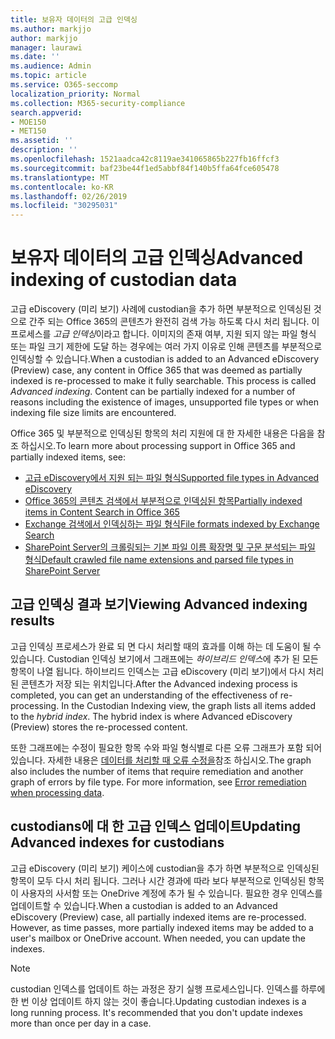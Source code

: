 ```yaml
---
title: 보유자 데이터의 고급 인덱싱
ms.author: markjjo
author: markjjo
manager: laurawi
ms.date: ''
ms.audience: Admin
ms.topic: article
ms.service: O365-seccomp
localization_priority: Normal
ms.collection: M365-security-compliance
search.appverid:
- MOE150
- MET150
ms.assetid: ''
description: ''
ms.openlocfilehash: 1521aadca42c8119ae341065865b227fb16ffcf3
ms.sourcegitcommit: baf23be44f1ed5abbf84f140b5ffa64fce605478
ms.translationtype: MT
ms.contentlocale: ko-KR
ms.lasthandoff: 02/26/2019
ms.locfileid: "30295031"
---
```

# <a name="advanced-indexing-of-custodian-data"></a><span data-ttu-id="96a5d-102">보유자 데이터의 고급 인덱싱</span><span class="sxs-lookup"><span data-stu-id="96a5d-102">Advanced indexing of custodian data</span></span>

<span data-ttu-id="96a5d-p101">고급 eDiscovery (미리 보기) 사례에 custodian을 추가 하면 부분적으로 인덱싱된 것으로 간주 되는 Office 365의 콘텐츠가 완전히 검색 가능 하도록 다시 처리 됩니다.  이 프로세스를 *고급 인덱싱*이라고 합니다. 이미지의 존재 여부, 지원 되지 않는 파일 형식 또는 파일 크기 제한에 도달 하는 경우에는 여러 가지 이유로 인해 콘텐츠를 부분적으로 인덱싱할 수 있습니다.</span><span class="sxs-lookup"><span data-stu-id="96a5d-p101">When a custodian is added to an Advanced eDiscovery (Preview) case, any content in Office 365 that was deemed as partially indexed is re-processed to make it fully searchable.  This process is called *Advanced indexing*. Content can be partially indexed for a number of reasons including the existence of images, unsupported file types or when indexing file size limits are encountered.</span></span>

<span data-ttu-id="96a5d-106">Office 365 및 부분적으로 인덱싱된 항목의 처리 지원에 대 한 자세한 내용은 다음을 참조 하십시오.</span><span class="sxs-lookup"><span data-stu-id="96a5d-106">To learn more about processing support in Office 365 and partially indexed items, see:</span></span>

- [<span data-ttu-id="96a5d-107">고급 eDiscovery에서 지원 되는 파일 형식</span><span class="sxs-lookup"><span data-stu-id="96a5d-107">Supported file types in Advanced eDiscovery</span></span>](supported-filetypes-ediscovery20.md)
- [<span data-ttu-id="96a5d-108">Office 365의 콘텐츠 검색에서 부분적으로 인덱싱된 항목</span><span class="sxs-lookup"><span data-stu-id="96a5d-108">Partially indexed items in Content Search in Office 365</span></span>](https://docs.microsoft.com/en-us/office365/securitycompliance/partially-indexed-items-in-content-search)
- [<span data-ttu-id="96a5d-109">Exchange 검색에서 인덱싱하는 파일 형식</span><span class="sxs-lookup"><span data-stu-id="96a5d-109">File formats indexed by Exchange Search</span></span>](https://docs.microsoft.com/en-us/exchange/file-formats-indexed-by-exchange-search-exchange-2013-help)
- [<span data-ttu-id="96a5d-110">SharePoint Server의 크롤링되는 기본 파일 이름 확장명 및 구문 분석되는 파일 형식</span><span class="sxs-lookup"><span data-stu-id="96a5d-110">Default crawled file name extensions and parsed file types in SharePoint Server</span></span>](https://docs.microsoft.com/en-us/SharePoint/technical-reference/default-crawled-file-name-extensions-and-parsed-file-types)

## <a name="viewing-advanced-indexing-results"></a><span data-ttu-id="96a5d-111">고급 인덱싱 결과 보기</span><span class="sxs-lookup"><span data-stu-id="96a5d-111">Viewing Advanced indexing results</span></span>

<span data-ttu-id="96a5d-p102">고급 인덱싱 프로세스가 완료 되 면 다시 처리할 때의 효과를 이해 하는 데 도움이 될 수 있습니다.  Custodian 인덱싱 보기에서 그래프에는 *하이브리드 인덱스*에 추가 된 모든 항목이 나열 됩니다.  하이브리드 인덱스는 고급 eDiscovery (미리 보기)에서 다시 처리 된 콘텐츠가 저장 되는 위치입니다.</span><span class="sxs-lookup"><span data-stu-id="96a5d-p102">After the Advanced indexing process is completed, you can get an understanding of the effectiveness of re-processing.  In the Custodian Indexing view, the graph lists all items added to the *hybrid index*.  The hybrid index is where Advanced eDiscovery (Preview) stores the re-processed content.</span></span>

<span data-ttu-id="96a5d-p103">또한 그래프에는 수정이 필요한 항목 수와 파일 형식별로 다른 오류 그래프가 포함 되어 있습니다. 자세한 내용은 [데이터를 처리할 때 오류 수정을](error-remediation.md)참조 하십시오.</span><span class="sxs-lookup"><span data-stu-id="96a5d-p103">The graph also includes the number of items that require remediation and another graph of errors by file type. For more information, see [Error remediation when processing data](error-remediation.md).</span></span>

## <a name="updating-advanced-indexes-for-custodians"></a><span data-ttu-id="96a5d-117">custodians에 대 한 고급 인덱스 업데이트</span><span class="sxs-lookup"><span data-stu-id="96a5d-117">Updating Advanced indexes for custodians</span></span>

<span data-ttu-id="96a5d-p104">고급 eDiscovery (미리 보기) 케이스에 custodian을 추가 하면 부분적으로 인덱싱된 항목이 모두 다시 처리 됩니다. 그러나 시간 경과에 따라 보다 부분적으로 인덱싱된 항목이 사용자의 사서함 또는 OneDrive 계정에 추가 될 수 있습니다.  필요한 경우 인덱스를 업데이트할 수 있습니다.</span><span class="sxs-lookup"><span data-stu-id="96a5d-p104">When a custodian is added to an Advanced eDiscovery (Preview) case, all partially indexed items are re-processed. However, as time passes, more partially indexed items may be added to a user's mailbox or OneDrive account.  When needed, you can update the indexes.</span></span>

> [!NOTE]
> <span data-ttu-id="96a5d-p105">custodian 인덱스를 업데이트 하는 과정은 장기 실행 프로세스입니다. 인덱스를 하루에 한 번 이상 업데이트 하지 않는 것이 좋습니다.</span><span class="sxs-lookup"><span data-stu-id="96a5d-p105">Updating custodian indexes is a long running process. It's recommended that you don't update indexes more than once per day in a case.</span></span>
